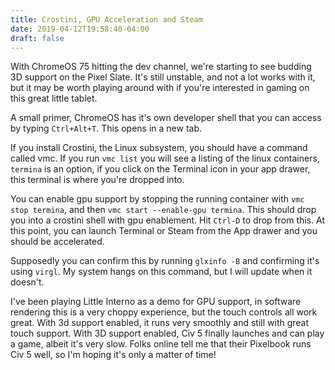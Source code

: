 ```yaml
---
title: Crostini, GPU Acceleration and Steam
date: 2019-04-12T19:58:40-04:00
draft: false
---
```


With ChromeOS 75 hitting the dev channel, we're starting to see budding 3D support on the Pixel Slate. It's still unstable, and not a lot works with it, but it may be worth playing around with if you're interested in gaming on this great little tablet.

A small primer, ChromeOS has it's own developer shell that you can access by typing `Ctrl+Alt+T`. This opens in a new tab.

If you install Crostini, the Linux subsystem, you should have a command called vmc. If you run `vmc list` you will see a listing of the linux containers, `termina` is an option, if you click on the Terminal icon in your app drawer, this terminal is where you're dropped into.

You can enable gpu support by stopping the running container with `vmc stop termina`, and then `vmc start --enable-gpu termina`. This should drop you into a crostini shell with gpu enablement. Hit `Ctrl-D` to drop from this. At this point, you can launch Terminal or Steam from the App drawer and you should be accelerated.

Supposedly you can confirm this by running `glxinfo -B` and confirming it's using `virgl`. My system hangs on this command, but I will update when it doesn't. 

I've been playing Little Interno as a demo for GPU support, in software rendering this is a very choppy experience, but the touch controls all work great. With 3d support enabled, it runs very smoothly and still with great touch support. With 3D support enabled, Civ 5 finally launches and can play a game, albeit it's very slow. Folks online tell me that their Pixelbook runs Civ 5 well, so I'm hoping it's only a matter of time!
